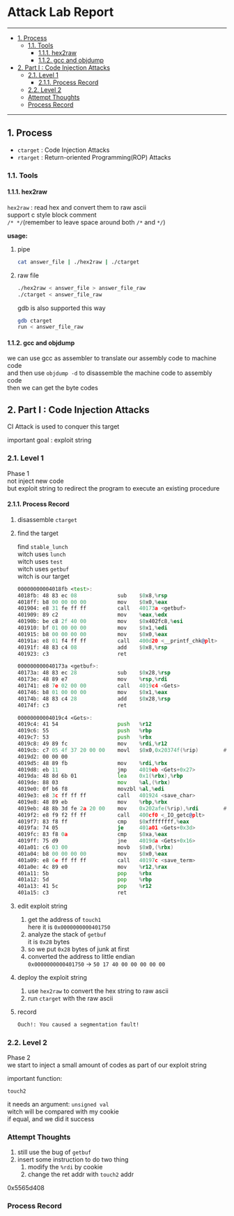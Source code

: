# Attack Lab Report

---

- [1. Process](#1-process)
    - [1.1. Tools](#11-tools)
        - [1.1.1. hex2raw](#111-hex2raw)
        - [1.1.2. gcc and objdump](#112-gcc-and-objdump)
- [2. Part I : Code Injection Attacks](#2-part-i--code-injection-attacks)
    - [2.1. Level 1](#21-level-1)
        - [2.1.1. Process Record](#211-process-record)
    - [2.2. Level 2](#22-level-2)
    - [Attempt Thoughts](#attempt-thoughts)
    - [Process Record](#process-record)

---

## 1. Process

- `ctarget` : Code Injection Attacks  
- `rtarget` : Return-oriented Programming(ROP) Attacks  

### 1.1. Tools

#### 1.1.1. hex2raw

`hex2raw` : read hex and convert them to raw ascii  
support c style block comment  
` /* */ `(remember to leave space around both `/*` and `*/`)  

**usage:**  

1. pipe  

    ```bash
    cat answer_file | ./hex2raw | ./ctarget
    ```

2. raw file

    ```bash
    ./hex2raw < answer_file > answer_file_raw
    ./ctarget < answer_file_raw
    ```

    gdb is also supported this way  

    ```bash
    gdb ctarget  
    run < answer_file_raw  
    ```

#### 1.1.2. gcc and objdump

we can use gcc as assembler to translate our assembly code to machine code  
and then use `objdump -d` to disassemble the machine code to assembly code  
then we can get the byte codes  

## 2. Part I : Code Injection Attacks

CI Attack is used to conquer this target  

important goal : exploit string  

### 2.1. Level 1

Phase 1  
not inject new code  
but exploit string to redirect the program to execute an existing procedure  

#### 2.1.1. Process Record

1. disassemble `ctarget`  

2. find the target  

    find `stable_lunch`  
    witch uses `lunch`  
    witch uses `test`  
    witch uses `getbuf`  
    witch is our target  

    ```asm
    00000000004018fb <test>:
    4018fb:	48 83 ec 08          	sub    $0x8,%rsp
    4018ff:	b8 00 00 00 00       	mov    $0x0,%eax
    401904:	e8 31 fe ff ff       	call   40173a <getbuf>
    401909:	89 c2                	mov    %eax,%edx
    40190b:	be c8 2f 40 00       	mov    $0x402fc8,%esi
    401910:	bf 01 00 00 00       	mov    $0x1,%edi
    401915:	b8 00 00 00 00       	mov    $0x0,%eax
    40191a:	e8 01 f4 ff ff       	call   400d20 <__printf_chk@plt>
    40191f:	48 83 c4 08          	add    $0x8,%rsp
    401923:	c3                   	ret

    000000000040173a <getbuf>:
    40173a:	48 83 ec 28          	sub    $0x28,%rsp
    40173e:	48 89 e7             	mov    %rsp,%rdi
    401741:	e8 7e 02 00 00       	call   4019c4 <Gets>
    401746:	b8 01 00 00 00       	mov    $0x1,%eax
    40174b:	48 83 c4 28          	add    $0x28,%rsp
    40174f:	c3                   	ret

    00000000004019c4 <Gets>:
    4019c4:	41 54                	push   %r12
    4019c6:	55                   	push   %rbp
    4019c7:	53                   	push   %rbx
    4019c8:	49 89 fc             	mov    %rdi,%r12
    4019cb:	c7 05 4f 37 20 00 00 	movl   $0x0,0x20374f(%rip)        # 605124 <gets_cnt>
    4019d2:	00 00 00 
    4019d5:	48 89 fb             	mov    %rdi,%rbx
    4019d8:	eb 11                	jmp    4019eb <Gets+0x27>
    4019da:	48 8d 6b 01          	lea    0x1(%rbx),%rbp
    4019de:	88 03                	mov    %al,(%rbx)
    4019e0:	0f b6 f8             	movzbl %al,%edi
    4019e3:	e8 3c ff ff ff       	call   401924 <save_char>
    4019e8:	48 89 eb             	mov    %rbp,%rbx
    4019eb:	48 8b 3d fe 2a 20 00 	mov    0x202afe(%rip),%rdi        # 6044f0 <infile>
    4019f2:	e8 f9 f2 ff ff       	call   400cf0 <_IO_getc@plt>
    4019f7:	83 f8 ff             	cmp    $0xffffffff,%eax
    4019fa:	74 05                	je     401a01 <Gets+0x3d>
    4019fc:	83 f8 0a             	cmp    $0xa,%eax
    4019ff:	75 d9                	jne    4019da <Gets+0x16>
    401a01:	c6 03 00             	movb   $0x0,(%rbx)
    401a04:	b8 00 00 00 00       	mov    $0x0,%eax
    401a09:	e8 6e ff ff ff       	call   40197c <save_term>
    401a0e:	4c 89 e0             	mov    %r12,%rax
    401a11:	5b                   	pop    %rbx
    401a12:	5d                   	pop    %rbp
    401a13:	41 5c                	pop    %r12
    401a15:	c3                   	ret 
    ```

3. edit exploit string  
    1. get the address of `touch1`  
        here it is `0x0000000000401750`  
    2. analyze the stack of `getbuf`  
        it is `0x28` bytes  
    3. so we put `0x28` bytes of junk at first  
    4. converted the address to little endian  
        `0x0000000000401750` -> `50 17 40 00 00 00 00 00`  

4. deploy the exploit string  
    1. use `hex2raw` to convert the hex string to raw ascii  
    2. run `ctarget` with the raw ascii  

5. record  

    ```txt
    Ouch!: You caused a segmentation fault!
    ```

### 2.2. Level 2

Phase 2  
we start to inject a small amount of codes as part of our exploit string  

important function:  

`touch2`  

it needs an argument: `unsigned val`  
witch will be compared with my cookie  
if equal, and we did it success  

### Attempt Thoughts

1. still use the bug of `getbuf`  
2. insert some instruction to do two thing  
    1. modify the `%rdi` by cookie  
    2. change the ret addr with `touch2` addr

0x5565d408

### Process Record

